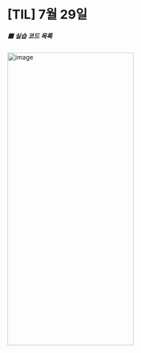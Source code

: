 # [TIL] 7월 29일


##### 🟦 실습 코드 목록
<img width="285" height="661" alt="image" src="https://github.com/user-attachments/assets/6e6c4d54-2d69-42bb-9510-a3e7523b45d2" />
